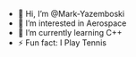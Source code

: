 - 👋 Hi, I’m @Mark-Yazemboski
- 👀 I’m interested in Aerospace
- 🌱 I’m currently learning C++
- ⚡ Fun fact: I Play Tennis

<!---
Mark-Yazemboski/Mark-Yazemboski is a ✨ special ✨ repository because its `README.md` (this file) appears on your GitHub profile.
You can click the Preview link to take a look at your changes.
--->
